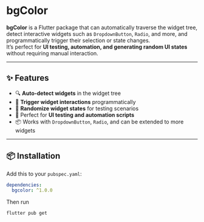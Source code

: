 # bgColor

**bgColor** is a Flutter package that can automatically traverse the widget tree, detect interactive widgets such as `DropdownButton`, `Radio`, and more, and programmatically trigger their selection or state changes.  
It’s perfect for **UI testing, automation, and generating random UI states** without requiring manual interaction.

---

## ✨ Features

- 🔍 **Auto-detect widgets** in the widget tree  
- 🎯 **Trigger widget interactions** programmatically  
- 🎲 **Randomize widget states** for testing scenarios  
- 🧪 Perfect for **UI testing and automation scripts**  
- 📦 Works with `DropdownButton`, `Radio`, and can be extended to more widgets  

---

## 📦 Installation

Add this to your `pubspec.yaml`:

```yaml
dependencies:
  bgcolor: ^1.0.0
```
Then run 
```cmd
flutter pub get
```
